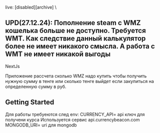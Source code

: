 live: [disabled][archive] \
## UPD(27.12.24): Пополнение steam с WMZ кошелька больше не доступно. Требуется WMT. Как следствие данный калькулятор более не имеет никакого смысла. А работа с WMT не имеет никакой выгоды   


NextJs 

Приложение рассчета сколько WMZ надо купить чтобы получить нужную сумму в тенге или сколько тенге выйдет если закупиться на определенную сумму в руб.

## Getting Started

Для работы требуеются след env:
CURRENCY_API= api ключ для получени курса
Используется сервис api.currencybeacon.com
MONGODB_URI= uri для mongodb
